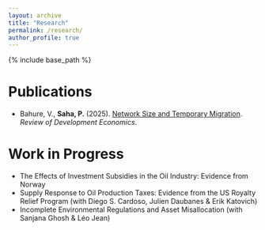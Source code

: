 ```yaml
---
layout: archive
title: "Research"
permalink: /research/
author_profile: true
---
```


{% include base_path %}

Publications
======
- Bahure, V., **Saha, P.** (2025). [Network Size and Temporary Migration](https://onlinelibrary.wiley.com/share/author/GZ9PUQCRVMEAK4F4NEMP?target=10.1111/rode.13233). *Review of Development Economics*.

Work in Progress
======
- The Effects of Investment Subsidies in the Oil Industry: Evidence from Norway
- Supply Response to Oil Production Taxes: Evidence from the US Royalty Relief Program (with Diego S. Cardoso, Julien Daubanes & Erik Katovich)
- Incomplete Environmental Regulations and Asset Misallocation (with Sanjana Ghosh & Léo Jean)
